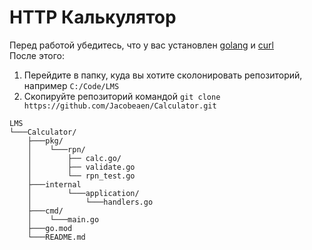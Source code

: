 # HTTP Калькулятор
Перед работой убедитесь, что у вас установлен [golang](https://go.dev/dl/) и [curl](https://curl.se/download.html)  
После этого:
  1. Перейдите в папку, куда вы хотите сколонировать репозиторий, например ```C:/Code/LMS```
  2. Скопируйте репозиторий командой ```git clone https://github.com/Jacobeaen/Calculator.git```
```
LMS
└───Calculator/
    ├───pkg/
    │    └───rpn/
    │        ├── calc.go/          
    │        ├── validate.go       
    │        └── rpn_test.go
    ├───internal
    │        └───application/
    │            └───handlers.go
    ├───cmd/
    │    └───main.go
    ├───go.mod
    └───README.md
```
